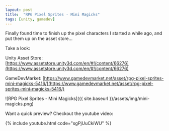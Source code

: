 ```yaml
---
layout: post
title:  "RPG Pixel Sprites - Mini Magicks"
tags: [unity, gamedev]
---
```


Finally found time to finish up the pixel characters I started a while ago, and put them up on the asset store...

Take a look:

Unity Asset Store: [https://www.assetstore.unity3d.com/en/#!/content/66276](https://www.assetstore.unity3d.com/en/#!/content/66276)

GameDevMarket: [https://www.gamedevmarket.net/asset/rpg-pixel-sprites-mini-magicks-5416/](https://www.gamedevmarket.net/asset/rpg-pixel-sprites-mini-magicks-5416/)

![RPG Pixel Sprites - Mini Magicks]({{ site.baseurl }}/assets/img/mini-magicks.png)  

Want a quick preview? Checkout the youtube video:

{% include youtube.html code="sgPjUuCkiWU" %}
